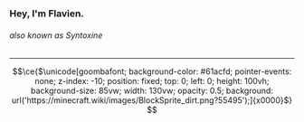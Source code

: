 ### Hey, I'm Flavien.
###### also known as Syntoxine
***
```math
\ce{$\unicode[goombafont; background-color: #61acfd; pointer-events: none; z-index: -10; position: fixed; top: 0; left: 0; height: 100vh; background-size: 85vw; width: 130vw; opacity: 0.5; background: url('https://minecraft.wiki/images/BlockSprite_dirt.png?55495');]{x0000}$}
